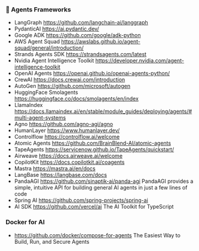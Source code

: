 ###  🧠 Agents Frameworks

- LangGraph https://github.com/langchain-ai/langgraph
- PydanticAI  https://ai.pydantic.dev/
- Google ADK https://github.com/google/adk-python
- AWS Agent Squad https://awslabs.github.io/agent-squad/general/introduction/
- Strands Agents SDK https://strandsagents.com/latest
- Nvidia Agent Intelligence Toolkit https://developer.nvidia.com/agent-intelligence-toolkit
- OpenAI Agents https://openai.github.io/openai-agents-python/
- CrewAI https://docs.crewai.com/introduction
- AutoGen https://github.com/microsoft/autogen
- HuggingFace Smolagents https://huggingface.co/docs/smolagents/en/index
- LlamaIndex https://docs.llamaindex.ai/en/stable/module_guides/deploying/agents/#multi-agent-systems
- Agno https://github.com/agno-agi/agno
- HumanLayer https://www.humanlayer.dev/
- Controlflow https://controlflow.ai/welcome
- Atomic Agents https://github.com/BrainBlend-AI/atomic-agents
- TapeAgents https://servicenow.github.io/TapeAgents/quickstart/
- Airweave https://docs.airweave.ai/welcome
- CopilotKit https://docs.copilotkit.ai/coagents
- Mastra https://mastra.ai/en/docs
- LangBase https://langbase.com/docs
- PandaAGI https://github.com/sinaptik-ai/panda-agi PandaAGI provides a simple, intuitive API for building general AI agents in just a few lines of code
- Spring AI https://github.com/spring-projects/spring-ai
- AI SDK  https://github.com/vercel/ai The AI Toolkit for TypeScript

### Docker for AI 
- https://github.com/docker/compose-for-agents The Easiest Way to Build, Run, and Secure Agents
